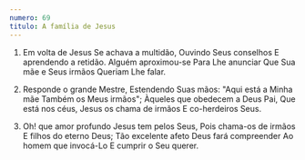 ```yaml
---
numero: 69
titulo: A família de Jesus
---
```

1. Em volta de Jesus
   Se achava a multidão,
   Ouvindo Seus conselhos
   E aprendendo a retidão.
   Alguém aproximou-se
   Para Lhe anunciar
   Que Sua mãe e Seus irmãos
   Queriam Lhe falar.

2. Responde o grande Mestre,
   Estendendo Suas mãos:
   "Aqui está a Minha mãe
   Também os Meus irmãos";
   Àqueles que obedecem a Deus Pai,
   Que está nos céus,
   Jesus os chama de irmãos
   E co-herdeiros Seus.

3. Oh! que amor profundo
   Jesus tem pelos Seus,
   Pois chama-os de irmãos
   E filhos do eterno Deus;
   Tão excelente afeto
   Deus fará compreender
   Ao homem que invocá-Lo
   E cumprir o Seu querer.
